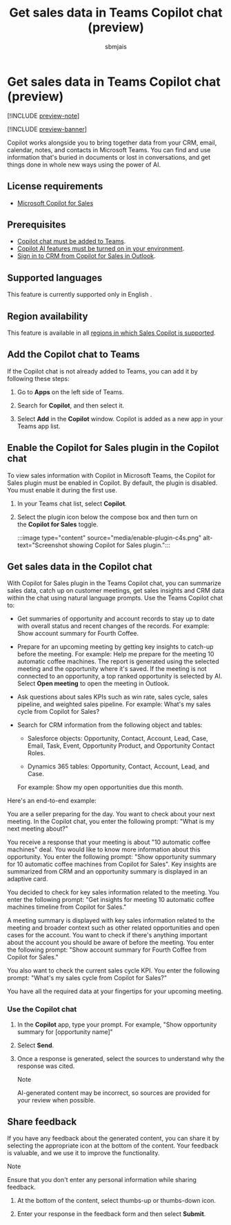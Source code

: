 ﻿---
title: Get sales data in Teams Copilot chat (preview)
description: Maximize CRM data with AI-powered Teams Copilot chat, offering sales insights and summaries from emails, calendars, notes, and contacts.
ms.date: 05/23/2024
ms.topic: article
ms.service: microsoft-sales-copilot
author: sbmjais
ms.author: shjais
ms.custom:
  - ai-gen-docs-bap
  - ai-gen-desc
  - ai-seo-date:05/14/2024
---

# Get sales data in Teams Copilot chat (preview)

[!INCLUDE [preview-note](~/../shared-content/shared/preview-includes/preview-note.md)]

[!INCLUDE [preview-banner](~/../shared-content/shared/preview-includes/preview-banner.md)]

Copilot works alongside you to bring together data from your CRM, email, calendar, notes, and contacts in Microsoft Teams. You can find and use information that's buried in documents or lost in conversations, and get things done in whole new ways using the power of AI.

## License requirements

-   [Microsoft Copilot for Sales](https://www.microsoft.com/ai/microsoft-sales-copilot#featuresandpricing)

## Prerequisites

-   [Copilot chat must be added to Teams](#add-the-copilot-chat-to-teams).
-   [Copilot AI features must be turned on in your environment](suggested-replies.md).
-   [Sign in to CRM from Copilot for Sales in Outlook](sign-in-crm-outlook.md).

## Supported languages

This feature is currently supported only in English .

## Region availability

This feature is available in all [regions in which Sales Copilot is supported](/microsoft-sales-copilot/introduction#region-availability).

## Add the Copilot chat to Teams

If the Copilot chat is not already added to Teams, you can add it by following these steps:

1.  Go to **Apps** on the left side of Teams.

2.  Search for **Copilot**, and then select it.

3.  Select **Add** in the **Copilot** window. Copilot is added as a new app in your Teams app list.

## Enable the Copilot for Sales plugin in the Copilot chat 

To view sales information with Copilot in Microsoft Teams, the Copilot for Sales plugin must be enabled in Copilot. By default, the plugin is disabled. You must enable it during the first use.

1.  In your Teams chat list, select **Copilot**.

2.  Select the plugin icon below the compose box and then turn on the **Copilot for Sales** toggle.

    :::image type="content" source="media/enable-plugin-c4s.png" alt-text="Screenshot showing Copilot for Sales plugin.":::

## Get sales data in the Copilot chat

With Copilot for Sales plugin in the Teams Copilot chat, you can summarize sales data, catch up on customer meetings, get sales insights and CRM data within the chat using natural language prompts. Use the Teams Copilot chat to:

-   Get summaries of opportunity and account records to stay up to date with overall status and recent changes of the records. For example: Show account summary for Fourth Coffee.

-   Prepare for an upcoming meeting by getting key insights to catch-up before the meeting. For example: Help me prepare for the meeting 10 automatic coffee machines. The report is generated using the selected meeting and the opportunity where it's saved. If the meeting is not connected to an opportunity, a top ranked opportunity is selected by AI. Select **Open meeting** to open the meeting in Outlook.

-   Ask questions about sales KPIs such as win rate, sales cycle, sales pipeline, and weighted sales pipeline. For example: What's my sales cycle from Copilot for Sales?

-   Search for CRM information from the following object and tables:

    -   Salesforce objects: Opportunity, Contact, Account, Lead, Case, Email, Task, Event, Opportunity Product, and Opportunity Contact Roles.

    -   Dynamics 365 tables: Opportunity, Contact, Account, Lead, and Case.

    For example: Show my open opportunities due this month.

Here's an end-to-end example:

You are a seller preparing for the day. You want to check about your next meeting. In the Copilot chat, you enter the following prompt: "What is my next meeting about?"

You receive a response that your meeting is about "10 automatic coffee machines" deal. You would like to know more information about this opportunity. You enter the following prompt: "Show opportunity summary for 10 automatic coffee machines from Copilot for Sales". Key insights are summarized from CRM and an opportunity summary is displayed in an adaptive card.

You decided to check for key sales information related to the meeting. You enter the following prompt: "Get insights for meeting 10 automatic coffee machines timeline from Copilot for Sales."

A meeting summary is displayed with key sales information related to the meeting and broader context such as other related opportunities and open cases for the account. You want to check if there's anything important about the account you should be aware of before the meeting. You enter the following prompt: "Show account summary for Fourth Coffee from Copilot for Sales."

You also want to check the current sales cycle KPI. You enter the following prompt: "What's my sales cycle from Copilot for Sales?"

You have all the required data at your fingertips for your upcoming meeting.

### Use the Copilot chat

1.  In the **Copilot** app, type your prompt. For example, "Show opportunity summary for \[opportunity name\]"

2.  Select **Send**.

3.  Once a response is generated, select the sources to understand why the response was cited.

    > [!NOTE]
    > AI-generated content may be incorrect, so sources are provided for your review when possible.

## Share feedback

If you have any feedback about the generated content, you can share it by selecting the appropriate icon at the bottom of the content. Your feedback is valuable, and we use it to improve the functionality.

> [!NOTE]
> Ensure that you don't enter any personal information while sharing feedback.

1.  At the bottom of the content, select thumbs-up or thumbs-down icon.

2.  Enter your response in the feedback form and then select **Submit**.

